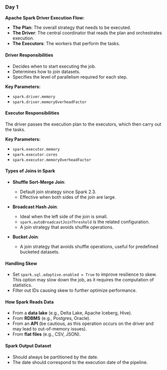 ### Day 1

**Apache Spark Driver Execution Flow:**

- **The Plan**: The overall strategy that needs to be executed.
- **The Driver**: The central coordinator that reads the plan and orchestrates execution.
- **The Executors**: The workers that perform the tasks.

#### **Driver Responsibilities**
- Decides when to start executing the job.
- Determines how to join datasets.
- Specifies the level of parallelism required for each step.
  
**Key Parameters:**
- `spark.driver.memory`
- `spark.driver.memoryOverheadFactor`

#### **Executor Responsibilities**
The driver passes the execution plan to the executors, which then carry out the tasks.
  
**Key Parameters:**
- `spark.executor.memory`
- `spark.executor.cores`
- `spark.executor.memoryOverheadFactor`

#### **Types of Joins in Spark**

- **Shuffle Sort-Merge Join**:
  - Default join strategy since Spark 2.3.
  - Effective when both sides of the join are large.

- **Broadcast Hash Join**:
  - Ideal when the left side of the join is small.
  - `spark.autoBroadcastJoinThreshold` is the related configuration.
  - A join strategy that avoids shuffle operations.

- **Bucket Join**:
  - A join strategy that avoids shuffle operations, useful for predefined bucketed datasets.

#### **Handling Skew**

- Set `spark.sql.adaptive.enabled = True` to improve resilience to skew. This option may slow down the job, as it requires the computation of statistics.
- Filter out IDs causing skew to further optimize performance.

#### **How Spark Reads Data**

- From a **data lake** (e.g., Delta Lake, Apache Iceberg, Hive).
- From **RDBMS** (e.g., Postgres, Oracle).
- From an **API** (be cautious, as this operation occurs on the driver and may lead to out-of-memory issues).
- From **flat files** (e.g., CSV, JSON).

#### **Spark Output Dataset**
- Should always be partitioned by the date.
- The date should correspond to the execution date of the pipeline.
